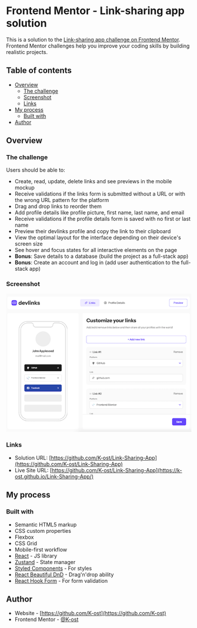 # Frontend Mentor - Link-sharing app solution

This is a solution to the [Link-sharing app challenge on Frontend Mentor](https://www.frontendmentor.io/challenges/linksharing-app-Fbt7yweGsT). Frontend Mentor challenges help you improve your coding skills by building realistic projects. 

## Table of contents

- [Overview](#overview)
  - [The challenge](#the-challenge)
  - [Screenshot](#screenshot)
  - [Links](#links)
- [My process](#my-process)
  - [Built with](#built-with)
- [Author](#author)

## Overview

### The challenge

Users should be able to:

- Create, read, update, delete links and see previews in the mobile mockup
- Receive validations if the links form is submitted without a URL or with the wrong URL pattern for the platform
- Drag and drop links to reorder them
- Add profile details like profile picture, first name, last name, and email
- Receive validations if the profile details form is saved with no first or last name
- Preview their devlinks profile and copy the link to their clipboard
- View the optimal layout for the interface depending on their device's screen size
- See hover and focus states for all interactive elements on the page
- **Bonus**: Save details to a database (build the project as a full-stack app)
- **Bonus**: Create an account and log in (add user authentication to the full-stack app)

### Screenshot

![](./screenshot.jpg)

### Links

- Solution URL: [https://github.com/K-ost/Link-Sharing-App](https://github.com/K-ost/Link-Sharing-App)
- Live Site URL: [https://github.com/K-ost/Link-Sharing-App](https://k-ost.github.io/Link-Sharing-App/)

## My process

### Built with

- Semantic HTML5 markup
- CSS custom properties
- Flexbox
- CSS Grid
- Mobile-first workflow
- [React](https://reactjs.org/) - JS library
- [Zustand](https://zustand-demo.pmnd.rs/) - State manager
- [Styled Components](https://styled-components.com/) - For styles
- [React Beautiful DnD](https://github.com/atlassian/react-beautiful-dnd) - Drag'n'drop ability
- [React Hook Form](https://react-hook-form.com/) - For form validation

## Author

- Website - [https://github.com/K-ost](https://github.com/K-ost)
- Frontend Mentor - [@K-ost](https://www.frontendmentor.io/profile/K-ost)
